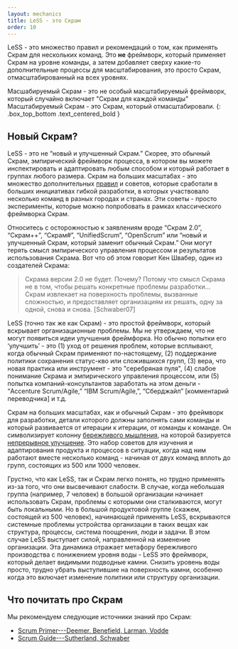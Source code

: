 ```yaml
---
layout: mechanics
title: LeSS - это Скрам
order: 10
---
```


LeSS - это множество правил и рекомендаций о том, как применять Скрам для нескольких команд. Это **не** фреймворк, который применяет Скрам на уровне команды, а затем добавляет сверху какие-то дополнительные процессы для масштабирования, это просто Скрам, отмасштабированный на всех уровнях.

Масшабируемый Скрам - это не особый масштабируемый фреймворк, который случайно включает "Скрам для каждой команды"
<br/>
Масштабируемый Скрам - это Скрам, который отмасштабировали.
{: .box_top_bottom .text_centered_bold }

## Новый Скрам?

LeSS - это не “новый и улучшенный Скрам.” Скорее, это обычный Скрам, эмпирический фреймворк процесса, в котором вы можете инспектировать и адаптировать любым способом и который работает в группах любого размера. Скрам на больших масштабах - это множество дополнительных [правил](../rules/index.html) и советов, которые сработали в больших инициативах гибкой разработки, в которых участвовало несколько команд в разных городах и странах. Эти советы - просто эксперименты, которые можно попробовать в рамках классического фреймворка Скрам.

Относитесь с осторожностью к заявлениям вроде “Скрам 2.0”, “Скрам++”, “Скрам#”, “UnifiedScrum”, “OpenScrum” или “новый и улучшенный Скрам, который заменит обычный Скрам.” Они могут терять смысл эмпирического управления процессом и результатов использования Скрама. Вот что об этом говорит Кен Швабер, один из создателей Скрама:

> Скрама версии 2.0 не будет. Почему? Потому что смысл Скрама не в том, чтобы решать конкретные проблемы разработки… Скрам извлекает на поверхность проблемы, вызванные сложностью, и предоставляет организациям их решать, одну за одной, снова и снова. [Schwaber07]

LeSS (точно так же как Скрам) - это простой фреймворк, который вскрывает организационные проблемы. Мы не утверждаем, что не могут появиться идеи улучшения фреймфорка. Но обычно попытки его ‘улучшить’ - это (1) уход от решения проблем, которые всплывают, когда обычный Скрам применяют по-настоящему, (2) поддержание политики сохранения статус-кво или сложившихся групп, (3) вера, что новая практика или инструмент - это "серебряная пуля", (4) слабое понимание Скрама и эмпирического управления процессом, или (5) попытка компаний-консультантов заработать на этом деньги - “Accenture Scrum/Agile,” “IBM Scrum/Agile,”, “Сберджайл” [комментарий переводчика] и т.д.

Скрам на больших масштабах, как и обычный Скрам - это фреймворк для разработки, детали которого должны заполнять сами команды и который развивается от итерации к итерации, от команды к команде. Он символизирует колонну [бережливого мышления](lean_thinking.html), на которой базируется [непрерывное улучшение](continuous-improvement-towards-perfection.html). Это набор советов для изучения и адаптирования продукта и процессов в ситуации, когда над ним работают вместе несколько команд - начиная от двух команд вплоть до групп, состоящих из 500 или 1000 человек.

Грустно, что как LeSS, так и Скрам легко понять, но трудно применять из-за того, что они высвечивают слабости. В случае, когда небольшая группа (например, 7 человек) в большой организации начинает использовать Скрам, проблемы с которыми они сталкиваются, могут быть локальными. Но в большой продуктовой группе (скажем, состоящей из 500 человек), начинающей применять LeSS, вскрываются системные проблемы устройства организации в таких вещах как структура, процессы, система поощрения, люди и задачи. В этом случае LeSS выступает силой, направленной на изменение организации. Эта динамика отражает метафору бережливого производства с понижением уровня воды - LeSS это фреймворк, который делает видимыми подводные камни. Снизить уровень воды просто, трудно убрать выступившие на поверхность камни, особенно когда это включает изменение политики или структуру организации.


## Что почитать про Скрам

Мы рекомендуем следующие источники знаний про Скрам:

* [Scrum Primer---Deemer, Benefield, Larman, Vodde](http://www.scrumprimer.org)
* [Scrum Guide---Sutherland, Schwaber](http://www.scrumguides.org)

